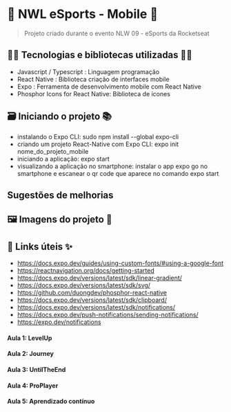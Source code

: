 # 🚀 NWL eSports - Mobile 🚀

> Projeto criado durante o evento NLW 09 - eSports da Rocketseat

## 👨‍💻 Tecnologias e bibliotecas utilizadas 👩‍💻

- Javascript / Typescript : Linguagem programação
- React Native : Biblioteca criação de interfaces mobile
- Expo : Ferramenta de desenvolvimento mobile com React Native
- Phosphor Icons for React Native: Biblioteca de ícones

## 🗃️ Iniciando o projeto 📚

- instalando o Expo CLI: sudo npm install --global expo-cli
- criando um projeto React-Native com Expo CLI: expo init nome_do_projeto_mobile
- iniciando a aplicação: expo start
- visualizando a aplicação no smartphone: instalar o app expo go no smartphone e
  escanear o qr code que aparece no comando expo start

## Sugestões de melhorias

## 🖼️ Imagens do projeto 👀

## 🔗 Links úteis ✨

- https://docs.expo.dev/guides/using-custom-fonts/#using-a-google-font
- https://reactnavigation.org/docs/getting-started
- https://docs.expo.dev/versions/latest/sdk/linear-gradient/
- https://docs.expo.dev/versions/latest/sdk/svg/
- https://github.com/duongdev/phosphor-react-native
- https://docs.expo.dev/versions/latest/sdk/clipboard/
- https://docs.expo.dev/versions/latest/sdk/notifications/
- https://docs.expo.dev/push-notifications/sending-notifications/
- https://expo.dev/notifications

#### Aula 1: LevelUp

#### Aula 2: Journey

#### Aula 3: UntilTheEnd

#### Aula 4: ProPlayer

#### Aula 5: Aprendizado contínuo
